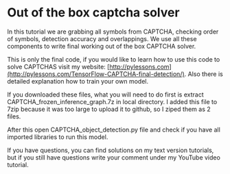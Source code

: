 # Out of the box captcha solver

In this tutorial we are grabbing all symbols from CAPTCHA, checking order of symbols, detection accuracy and overlappings. We use all these components to write final working out of the box CAPTCHA solver. 

This is only the final code, if you would like to learn how to use this code to solve CAPTCHAS visit my website: [http://pylessons.com](http://pylessons.com/TensorFlow-CAPTCHA-final-detection/). Also there is detailed explanation how to train your own model.

If you downloaded these files, what you will need to do first is extract CAPTCHA_frozen_inference_graph.7z in local directory. I added this file to 7zip because it was too large to upload it to github, so I ziped them as 2 files. 

After this open CAPTCHA_object_detection.py file and check if you have all imported libraries to run this model.

If you have questions, you can find solutions on my text version tutorials, but if you still have questions write your comment under my YouTube video tutorial.
